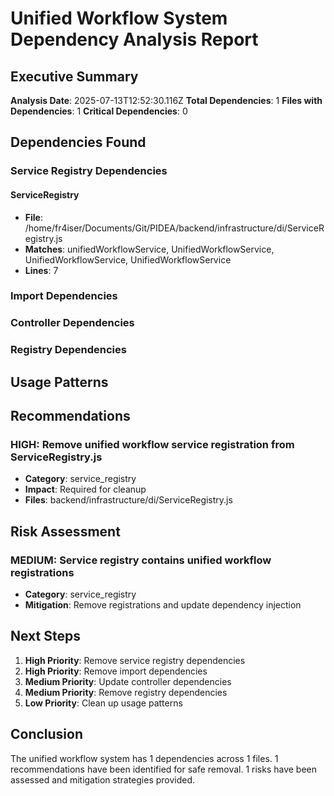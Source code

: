 # Unified Workflow System Dependency Analysis Report

## Executive Summary

**Analysis Date**: 2025-07-13T12:52:30.116Z
**Total Dependencies**: 1
**Files with Dependencies**: 1
**Critical Dependencies**: 0

## Dependencies Found

### Service Registry Dependencies

#### ServiceRegistry
- **File**: /home/fr4iser/Documents/Git/PIDEA/backend/infrastructure/di/ServiceRegistry.js
- **Matches**: unifiedWorkflowService, UnifiedWorkflowService, UnifiedWorkflowService, UnifiedWorkflowService
- **Lines**: 7


### Import Dependencies


### Controller Dependencies


### Registry Dependencies


## Usage Patterns



## Recommendations


### HIGH: Remove unified workflow service registration from ServiceRegistry.js
- **Category**: service_registry
- **Impact**: Required for cleanup
- **Files**: backend/infrastructure/di/ServiceRegistry.js



## Risk Assessment


### MEDIUM: Service registry contains unified workflow registrations
- **Category**: service_registry
- **Mitigation**: Remove registrations and update dependency injection


## Next Steps

1. **High Priority**: Remove service registry dependencies
2. **High Priority**: Remove import dependencies
3. **Medium Priority**: Update controller dependencies
4. **Medium Priority**: Remove registry dependencies
5. **Low Priority**: Clean up usage patterns

## Conclusion

The unified workflow system has 1 dependencies across 1 files. 
1 recommendations have been identified for safe removal.
1 risks have been assessed and mitigation strategies provided.
